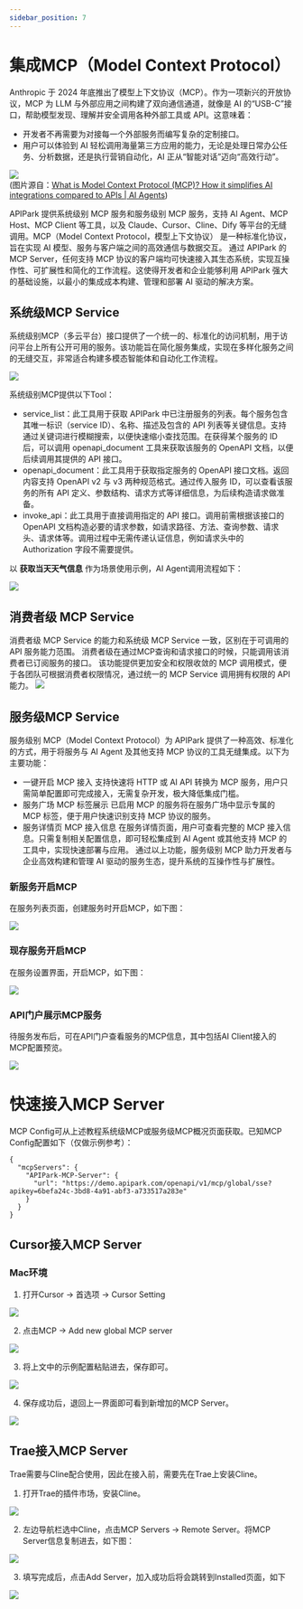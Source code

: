 ```yaml
---
sidebar_position: 7
---
```


# 集成MCP（Model Context Protocol）
Anthropic 于 2024 年底推出了模型上下文协议（MCP）。作为一项新兴的开放协议，MCP 为 LLM 与外部应用之间构建了双向通信通道，就像是 AI 的“USB-C”接口，帮助模型发现、理解并安全调用各种外部工具或 API。这意味着：
- 开发者不再需要为对接每一个外部服务而编写复杂的定制接口。
- 用户可以体验到 AI 轻松调用海量第三方应用的能力，无论是处理日常办公任务、分析数据，还是执行营销自动化，AI 正从“智能对话”迈向“高效行动”。

![](images/2025-04-17/5c66ac7fe14cfb3589ba6f3d87f2ebb396bb008bb4405fee8f45925be5c8593c.png)  
(图片源自：[What is Model Context Protocol (MCP)? How it simplifies AI integrations compared to APIs | AI Agents](https://norahsakal.com/blog/mcp-vs-api-model-context-protocol-explained/))

APIPark 提供系统级别 MCP 服务和服务级别 MCP 服务，支持 AI Agent、MCP Host、MCP Client 等工具，以及 Claude、Cursor、Cline、Dify 等平台的无缝调用。MCP（Model Context Protocol，模型上下文协议） 是一种标准化协议，旨在实现 AI 模型、服务与客户端之间的高效通信与数据交互。
通过 APIPark 的 MCP Server，任何支持 MCP 协议的客户端均可快速接入其生态系统，实现互操作性、可扩展性和简化的工作流程。这使得开发者和企业能够利用 APIPark 强大的基础设施，以最小的集成成本构建、管理和部署 AI 驱动的解决方案。

## 系统级MCP Service
系统级别MCP（多云平台）接口提供了一个统一的、标准化的访问机制，用于访问平台上所有公开可用的服务。该功能旨在简化服务集成，实现在多样化服务之间的无缝交互，非常适合构建多模态智能体和自动化工作流程。

![](images/2025-04-17/407d7295fd85a1babf4766765288cd0054720c853579f9a3c4f6a1dd7b9bd19b.png)  

系统级别MCP提供以下Tool：
- service_list：此工具用于获取 APIPark 中已注册服务的列表。每个服务包含其唯一标识（service ID）、名称、描述及包含的 API 列表等关键信息。支持通过关键词进行模糊搜索，以便快速缩小查找范围。在获得某个服务的 ID 后，可以调用 openapi_document 工具来获取该服务的 OpenAPI 文档，以便后续调用其提供的 API 接口。
- openapi_document：此工具用于获取指定服务的 OpenAPI 接口文档。返回内容支持 OpenAPI v2 与 v3 两种规范格式。通过传入服务 ID，可以查看该服务的所有 API 定义、参数结构、请求方式等详细信息，为后续构造请求做准备。
- invoke_api：此工具用于直接调用指定的 API 接口。调用前需根据该接口的 OpenAPI 文档构造必要的请求参数，如请求路径、方法、查询参数、请求头、请求体等。调用过程中无需传递认证信息，例如请求头中的 Authorization 字段不需要提供。

以 **获取当天天气信息** 作为场景使用示例，AI Agent调用流程如下：

![](images/2025-04-17/be8e4a71fe0b95ec8daee0b547c01ace8b6743b177ae4ee656fc8b0387d8d128.png)  

## 消费者级 MCP Service
消费者级 MCP Service 的能力和系统级 MCP Service 一致，区别在于可调用的 API 服务能力范围。 消费者级在通过MCP查询和请求接口的时候，只能调用该消费者已订阅服务的接口。
该功能提供更加安全和权限收敛的 MCP 调用模式，便于各团队可根据消费者权限情况，通过统一的 MCP Service 调用拥有权限的 API 能力。
![](images/2025-07-24/7821b76572794cb24c30426021394852a26e813e9e6bc0d708c68691f1b6d1d6.png)  


## 服务级MCP Service
服务级别 MCP（Model Context Protocol）为 APIPark 提供了一种高效、标准化的方式，用于将服务与 AI Agent 及其他支持 MCP 协议的工具无缝集成。以下为主要功能：
- 一键开启 MCP 接入
支持快速将 HTTP 或 AI API 转换为 MCP 服务，用户只需简单配置即可完成接入，无需复杂开发，极大降低集成门槛。
- 服务广场 MCP 标签展示
已启用 MCP 的服务将在服务广场中显示专属的 MCP 标签，便于用户快速识别支持 MCP 协议的服务。
- 服务详情页 MCP 接入信息
在服务详情页面，用户可查看完整的 MCP 接入信息。只需复制相关配置信息，即可轻松集成到 AI Agent 或其他支持 MCP 的工具中，实现快速部署与应用。
通过以上功能，服务级别 MCP 助力开发者与企业高效构建和管理 AI 驱动的服务生态，提升系统的互操作性与扩展性。
### 新服务开启MCP
在服务列表页面，创建服务时开启MCP，如下图：

![](images/2025-04-17/65b637490205f5489a640c7ae8240f8d64a393ab58f4f2ab9a2d43741bcd82e3.png)  

### 现存服务开启MCP
在服务设置界面，开启MCP，如下图：

![](images/2025-04-17/b4a6228731755144da941173a2136d57ad81ebd822679b3639ae76f82bcd0e05.png)  

### API门户展示MCP服务
待服务发布后，可在API门户查看服务的MCP信息，其中包括AI Client接入的MCP配置预览。

![](images/2025-04-17/7737389269bde43624b1240b5762aaaa5b4dab9e6b9dc96370de44d2dddf9845.png)  

# 快速接入MCP Server
MCP Config可从上述教程系统级MCP或服务级MCP概况页面获取。已知MCP Config配置如下（仅做示例参考）：
```
{
  "mcpServers": {
    "APIPark-MCP-Server": {
      "url": "https://demo.apipark.com/openapi/v1/mcp/global/sse?apikey=6befa24c-3bd8-4a91-abf3-a733517a283e"
    }
  }
}
```
## Cursor接入MCP Server 
### Mac环境
1. 打开Cursor -> 首选项 -> Cursor Setting

![](images/2025-04-17/ff9fd6b2880c06086e026e62d75c6b47654f7829302f5e63f80f1f0083804caf.png)  

2. 点击MCP -> Add new global MCP server

![](images/2025-04-17/e6885e9570fc90f5444573f82f41faf27faed9f07a7014330d2dc92ef82a624c.png)  

3. 将上文中的示例配置粘贴进去，保存即可。

![](images/2025-04-17/9b42d344aacf3044312f81d2a7800e92634e10422016542ceebf47ab6abb2bb7.png)  

4. 保存成功后，退回上一界面即可看到新增加的MCP Server。

![](images/2025-04-17/91fcfe67c9e9408008c0ded015180ab7b74a5ca4cc69b7d24d16359e0fc9347f.png)  

## Trae接入MCP Server
Trae需要与Cline配合使用，因此在接入前，需要先在Trae上安装Cline。
1. 打开Trae的插件市场，安装Cline。

![](images/2025-04-17/ea7c162087c63c25523896b9da54ce04f58ec3da47d3e1c2a1c4b45bdc218aad.png)  

2. 左边导航栏选中Cline，点击MCP Servers -> Remote Server。将MCP Server信息复制进去，如下图：

![](images/2025-04-17/4f17f66d95ecc97a2fb3d1ade21cf96988b4fe4ec83fd118a76b65fd7bf439b4.png)  

3. 填写完成后，点击Add Server，加入成功后将会跳转到Installed页面，如下

![](images/2025-04-17/4f17f66d95ecc97a2fb3d1ade21cf96988b4fe4ec83fd118a76b65fd7bf439b4.png)  

